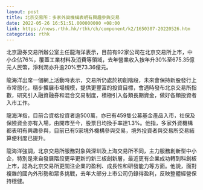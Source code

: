 ```yaml
---
layout: post
title: 北京交易所：多家外資機構表明有興趣參與交易
date: 2022-05-26 16:51:51.000000000 +08:00
link: https://news.rthk.hk/rthk/ch/component/k2/1650307-20220526.htm
categories: rthk
---
```


北京證券交易所辦公室主任龍海洋表示，目前有92家公司在北京交易所上市，中小企佔76%，覆蓋工業材料及消費等領域，去年營業收入按年升30%至675.35億元人民幣，淨利潤亦升逾20%至73.36億元。

龍海洋出席一個網上活動時表示，交易所仍處於初創階段，未來會保持新股發行上市常態化，穩步擴展市場規模，提供更豐富的投資目標，會適時發布北京交易所指數，研究引入融資融券和混合交易制度，積極引入各類長期資金，做好各類投資者入市工作。

龍海洋指，目前合資格投資者逾500萬，亦已有459隻公募基金產品入市，社保及保險資金亦有入場，由開市至今，股票日均換手率達1.3%。他指，多家外資機構都表明有興趣參與，目前已有5家境外機構參與交易，境外投資者與交易所交易結算便利度已提升。

龍海洋強調，北京交易所服務對象與深圳及上海交易所不同，主力服務創新型中小企，特別是來自發展階段更早更新的新三板創新層，最近更有企業成功轉到科創板上市，認為北京交易所更關注企業的盈利、成長性和研發能力等方面。他說，面對複雜的國內外形勢和眾多挑戰，去年大部分上市公司仍錄得盈利，反映整體經營保持穩健。
